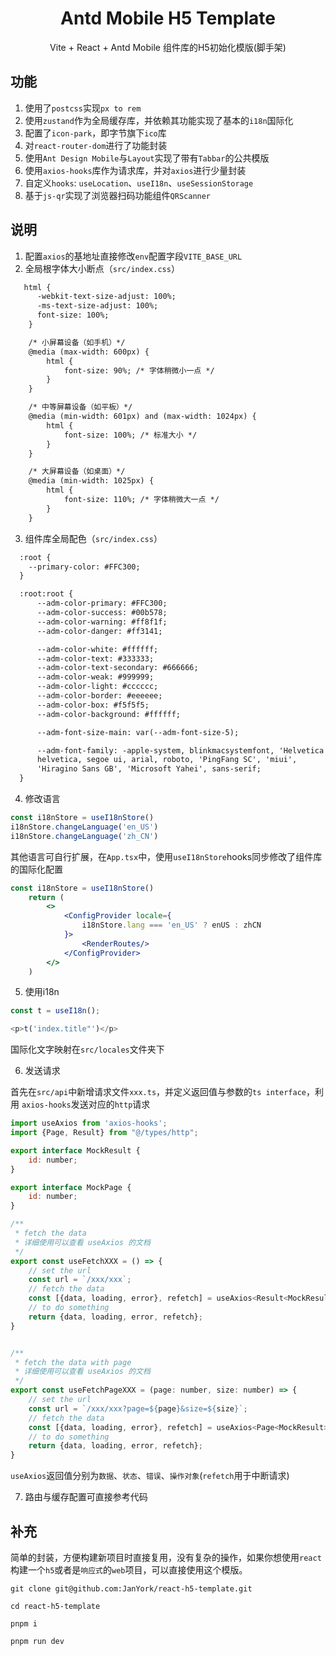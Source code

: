 <div align="center">

  <h1>Antd Mobile H5 Template</h1>

  <p>
    Vite + React + Antd Mobile 组件库的H5初始化模版(脚手架)
  </p>

</div>

## 功能
1. 使用了`postcss`实现`px to rem`
2. 使用`zustand`作为全局缓存库，并依赖其功能实现了基本的`i18n`国际化
3. 配置了`icon-park`，即字节旗下`ico`库
4. 对`react-router-dom`进行了功能封装
5. 使用`Ant Design Mobile`与`Layout`实现了带有`Tabbar`的公共模版
6. 使用`axios-hooks`库作为请求库，并对`axios`进行少量封装
7. 自定义`hooks`: `useLocation`、`useI18n`、`useSessionStorage`
8. 基于`js-qr`实现了浏览器扫码功能组件`QRScanner`

## 说明
1. 配置`axios`的基地址直接修改`env`配置字段`VITE_BASE_URL`
2. 全局根字体大小断点（`src/index.css`）

```html
   html {
      -webkit-text-size-adjust: 100%;
      -ms-text-size-adjust: 100%;
      font-size: 100%;
    }

    /* 小屏幕设备（如手机）*/
    @media (max-width: 600px) {
        html {
            font-size: 90%; /* 字体稍微小一点 */
        }
    }

    /* 中等屏幕设备（如平板）*/
    @media (min-width: 601px) and (max-width: 1024px) {
        html {
            font-size: 100%; /* 标准大小 */
        }
    }

    /* 大屏幕设备（如桌面）*/
    @media (min-width: 1025px) {
        html {
            font-size: 110%; /* 字体稍微大一点 */
        }
    }
```

3. 组件库全局配色（`src/index.css`）

```html
  :root {
    --primary-color: #FFC300;
  }

  :root:root {
      --adm-color-primary: #FFC300;
      --adm-color-success: #00b578;
      --adm-color-warning: #ff8f1f;
      --adm-color-danger: #ff3141;

      --adm-color-white: #ffffff;
      --adm-color-text: #333333;
      --adm-color-text-secondary: #666666;
      --adm-color-weak: #999999;
      --adm-color-light: #cccccc;
      --adm-color-border: #eeeeee;
      --adm-color-box: #f5f5f5;
      --adm-color-background: #ffffff;

      --adm-font-size-main: var(--adm-font-size-5);

      --adm-font-family: -apple-system, blinkmacsystemfont, 'Helvetica Neue',
      helvetica, segoe ui, arial, roboto, 'PingFang SC', 'miui',
      'Hiragino Sans GB', 'Microsoft Yahei', sans-serif;
  }
```
4. 修改语言

```js
const i18nStore = useI18nStore()
i18nStore.changeLanguage('en_US')
i18nStore.changeLanguage('zh_CN')
```
其他语言可自行扩展，在`App.tsx`中，使用`useI18nStore`hooks同步修改了组件库的国际化配置
```jsx
const i18nStore = useI18nStore()
    return (
        <>
            <ConfigProvider locale={
                i18nStore.lang === 'en_US' ? enUS : zhCN
            }>
                <RenderRoutes/>
            </ConfigProvider>
        </>
    )
```
5. 使用i18n

```js
const t = useI18n();

<p>t('index.title"')</p>
```
国际化文字映射在`src/locales`文件夹下

6. 发送请求

首先在`src/api`中新增请求文件`xxx.ts`，并定义返回值与参数的`ts interface`，利用 `axios-hooks`发送对应的`http`请求
```js
import useAxios from 'axios-hooks';
import {Page, Result} from "@/types/http";

export interface MockResult {
    id: number;
}

export interface MockPage {
    id: number;
}

/**
 * fetch the data
 * 详细使用可以查看 useAxios 的文档
 */
export const useFetchXXX = () => {
    // set the url
    const url = `/xxx/xxx`;
    // fetch the data
    const [{data, loading, error}, refetch] = useAxios<Result<MockResult>>(url);
    // to do something
    return {data, loading, error, refetch};
}


/**
 * fetch the data with page
 * 详细使用可以查看 useAxios 的文档
 */
export const useFetchPageXXX = (page: number, size: number) => {
    // set the url
    const url = `/xxx/xxx?page=${page}&size=${size}`;
    // fetch the data
    const [{data, loading, error}, refetch] = useAxios<Page<MockResult>>(url);
    // to do something
    return {data, loading, error, refetch};
}
```
`useAxios`返回值分别为`数据`、`状态`、`错误`、`操作对象`(`refetch`用于中断请求)

7. 路由与缓存配置可直接参考代码

## 补充
简单的封装，方便构建新项目时直接复用，没有复杂的操作，如果你想使用`react`构建一个`h5`或者是`响应式`的`web`项目，可以直接使用这个模版。


```shell
git clone git@github.com:JanYork/react-h5-template.git

cd react-h5-template

pnpm i

pnpm run dev
```